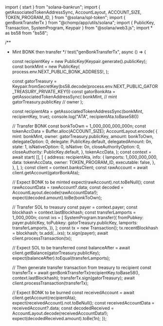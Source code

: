 import { start } from "solana-bankrun";
import {
	getAssociatedTokenAddressSync,
	AccountLayout,
	ACCOUNT_SIZE,
	TOKEN_PROGRAM_ID,
} from "@solana/spl-token";
import { genBonkTransferTx } from "@chomp/app/utils/solana";
import { PublicKey, Transaction, SystemProgram, Keypair } from "@solana/web3.js";
import * as bs58 from "bs58";

/**
 * Mint BONK then transfer
 */
test("genBonkTransferTx", async () => {

  
	const recipientKey = new PublicKey(Keypair.generate().publicKey);
	const bonkMint = new PublicKey(
		process.env.NEXT_PUBLIC_BONK_ADDRESS!,
	);

	const gatorTreasury = Keypair.fromSecretKey(bs58.decode(process.env.NEXT_PUBLIC_GATOR_TREASURY_PRIVATE_KEY!))
	const gatorBonkAta = getAssociatedTokenAddressSync(
	  bonkMint, // mint
	  gatorTreasury.publicKey // owner
	);

	const recipientAta = getAssociatedTokenAddressSync(bonkMint, recipientKey, true);
    console.log("ATA", recipientAta.toBase58())

    // Transfer BONK
	const bonkToOwn = 1_000_000_000_000n;
	const tokenAccData = Buffer.alloc(ACCOUNT_SIZE);
	AccountLayout.encode(
		{
			mint: bonkMint,
			owner: gatorTreasury.publicKey,
			amount: bonkToOwn,
			delegateOption: 0,
			delegate: PublicKey.default,
			delegatedAmount: 0n,
			state: 1,
			isNativeOption: 0,
			isNative: 0n,
			closeAuthorityOption: 0,
			closeAuthority: PublicKey.default,
		},
		tokenAccData,
	);
	const context = await start(
		[],
		[
			{
				address: recipientAta,
				info: {
					lamports: 1_000_000_000,
					data: tokenAccData,
					owner: TOKEN_PROGRAM_ID,
					executable: false,
				},
			},
		],
	);
	const client = context.banksClient;
	const rawAccount = await client.getAccount(gatorBonkAta);

    // Expect BONK to be minted
	expect(rawAccount).not.toBeNull();
	const rawAccountData = rawAccount?.data;
	const decoded = AccountLayout.decode(rawAccountData!);
	expect(decoded.amount).toBe(bonkToOwn);

    // Transfer SOL to treasury
    const payer = context.payer;
    const blockhash = context.lastBlockhash;
	const transferLamports = 1_000_000n;
	const ixs = [
		SystemProgram.transfer({
			fromPubkey: payer.publicKey,
			toPubkey: gatorTreasury.publicKey,
			lamports: transferLamports,
		}),
	];
	const tx = new Transaction();
	tx.recentBlockhash = blockhash;
	tx.add(...ixs);
	tx.sign(payer);
	await client.processTransaction(tx);

    // Expect SOL to be transferred
	const balanceAfter = await client.getBalance(gatorTreasury.publicKey);
	expect(balanceAfter).toEqual(transferLamports);

    // Then generate transfer transaction from treasury to recipient
    const transferTx = await genBonkTransferTx(recipientKey.toBase58(), context.lastBlockhash);
    transferTx.sign(gatorTreasury);
	await client.processTransaction(transferTx);

    // Expect BONK to be burned
	const receivedAccount = await client.getAccount(recipientAta);
	expect(receivedAccount).not.toBeNull();
	const receivedAccountData = receivedAccount?.data;
	const decodedReceived = AccountLayout.decode(receivedAccountData!);
	expect(decodedReceived.amount).toBe(1n);
});